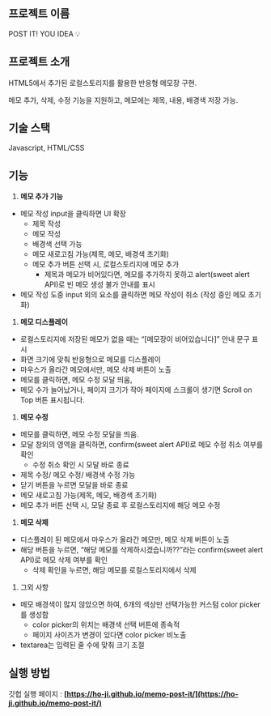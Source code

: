## 프로젝트 이름


POST IT! YOU IDEA 💡

## 프로젝트 소개


HTML5에서 추가된 로컬스토리지를 활용한 반응형 메모장 구현.

메모 추가, 삭제, 수정 기능을 지원하고, 메모에는 제목, 내용, 배경색 저장 가능.

## 기술 스택


Javascript, HTML/CSS

## 기능


1. **메모 추가 기능**
- 메모 작성 input을 클릭하면 UI 확장
    - 제목 작성
    - 메모 작성
    - 배경색 선택 가능
    - 메모 새로고침 가능(제목, 메모, 배경색 초기화)
    - 메모 추가 버튼 선택 시, 로컬스토리지에 메모 추가
        - 제목과 메모가 비어있다면, 메모를 추가하지 못하고 alert(sweet alert API)로 빈 메모 생성 불가 안내를 표시
- 메모 작성 도중 input 외의 요소를 클릭하면 메모 작성이 취소 (작성 중인 메모 초기화)

1. **메모 디스플레이**
- 로컬스토리지에 저장된 메모가 없을 때는 “[메모장이 비어있습니다]” 안내 문구 표시
- 화면 크기에 맞춰 반응형으로 메모를 디스플레이
- 마우스가 올라간 메모에서만, 메모 삭제 버튼이 노출
- 메모를 클릭하면, 메모 수정 모달 띄움,
- 메모 수가 늘어났거나, 페이지 크기가 작아 페이지에 스크롤이 생기면 Scroll on Top 버튼 표시됩니다.

1. **메모 수정**
- 메모를 클릭하면, 메모 수정 모달을 띄움.
- 모달 창외의 영역을 클릭하면, confirm(sweet alert API)로 메모 수정 취소 여부를 확인
    - 수정 취소 확인 시 모달 바로 종료
- 제목 수정/ 메모 수정/ 배경색 수정 가능
- 닫기 버튼을 누르면 모달을 바로 종료
- 메모 새로고침 가능(제목, 메모, 배경색 초기화)
- 메모 추가 버튼 선택 시, 모달 종료 후 로컬스토리지에 해당 메모 수정

1. **메모 삭제**
- 디스플레이 된 메모에서 마우스가 올라간 메모만, 메모 삭제 버튼이 노출
- 해당 버튼을 누르면, “해당 메모를 삭제하시겠습니까??”라는 confirm(sweet alert API)로 메모 삭제 여부를 확인
    - 삭제 확인을 누르면, 해당 메모를 로컬스토리지에서 삭제

1. 그외 사항
- 메모 배경색이 많지 않았으면 하여, 6개의 색상만 선택가능한 커스텀 color picker를 생성함
    - color picker의 위치는 배경색 선택 버튼에 종속적
    - 페이지 사이즈가 변경이 있다면 color picker 비노출
- textarea는 입력된 줄 수에 맞춰 크기 조절

## 실행 방법

깃헙 실행 페이지 : **[https://ho-ji.github.io/memo-post-it/](https://ho-ji.github.io/memo-post-it/)**